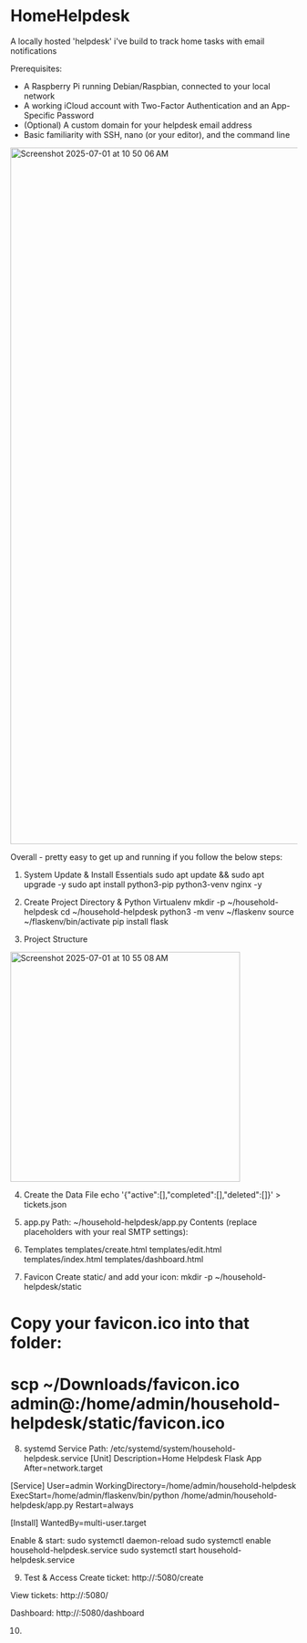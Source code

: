 # HomeHelpdesk
A locally hosted 'helpdesk' i've build to track home tasks with email notifications

Prerequisites:
- A Raspberry Pi running Debian/Raspbian, connected to your local network
- A working iCloud account with Two-Factor Authentication and an App-Specific Password
- (Optional) A custom domain for your helpdesk email address
-  Basic familiarity with SSH, nano (or your editor), and the command line

<img width="1221" alt="Screenshot 2025-07-01 at 10 50 06 AM" src="https://github.com/user-attachments/assets/7b20038d-7407-4a2c-9757-7df2d5a7aa1c" />

Overall - pretty easy to get up and running if you follow the below steps:

1. System Update & Install Essentials
  sudo apt update && sudo apt upgrade -y
  sudo apt install python3-pip python3-venv nginx -y

2. Create Project Directory & Python Virtualenv
  mkdir -p ~/household-helpdesk
  cd ~/household-helpdesk
  python3 -m venv ~/flaskenv
  source ~/flaskenv/bin/activate
  pip install flask

3. Project Structure
   
  <img width="403" alt="Screenshot 2025-07-01 at 10 55 08 AM" src="https://github.com/user-attachments/assets/e04721d7-112b-4d53-aafb-20ee15b8461b" />


4. Create the Data File
   echo '{"active":[],"completed":[],"deleted":[]}' > tickets.json

5. app.py
Path: ~/household-helpdesk/app.py
Contents (replace placeholders with your real SMTP settings):

6. Templates
  templates/create.html
  templates/edit.html
  templates/index.html
  templates/dashboard.html
  
7. Favicon
  Create static/ and add your icon:
  mkdir -p ~/household-helpdesk/static
  # Copy your favicon.ico into that folder:
  # scp ~/Downloads/favicon.ico admin@<your-pi-ip>:/home/admin/household-helpdesk/static/favicon.ico

8. systemd Service
  Path: /etc/systemd/system/household-helpdesk.service
  [Unit]
  Description=Home Helpdesk Flask App
  After=network.target

  [Service]
  User=admin
  WorkingDirectory=/home/admin/household-helpdesk
  ExecStart=/home/admin/flaskenv/bin/python /home/admin/household-helpdesk/app.py
  Restart=always

 [Install]
 WantedBy=multi-user.target

  Enable & start:
  sudo systemctl daemon-reload
  sudo systemctl enable household-helpdesk.service
  sudo systemctl start household-helpdesk.service

9. Test & Access
  Create ticket: http://<your-pi-ip>:5080/create

  View tickets: http://<your-pi-ip>:5080/

  Dashboard: http://<your-pi-ip>:5080/dashboard



10. 
